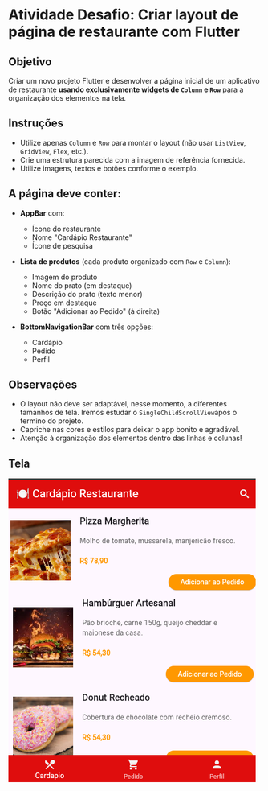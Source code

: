 # Atividade Desafio: Criar layout de página de restaurante com Flutter

## Objetivo
Criar um novo projeto Flutter e desenvolver a página inicial de um aplicativo de restaurante **usando exclusivamente widgets de `Column` e `Row`** para a organização dos elementos na tela.

## Instruções
- Utilize apenas `Column` e `Row` para montar o layout (não usar `ListView`, `GridView`, `Flex`, etc.).
- Crie uma estrutura parecida com a imagem de referência fornecida.
- Utilize imagens, textos e botões conforme o exemplo.

## A página deve conter:
- **AppBar** com:
  - Ícone do restaurante
  - Nome "Cardápio Restaurante"
  - Ícone de pesquisa

- **Lista de produtos** (cada produto organizado com `Row` e `Column`):
  - Imagem do produto
  - Nome do prato (em destaque)
  - Descrição do prato (texto menor)
  - Preço em destaque
  - Botão "Adicionar ao Pedido" (à direita)

- **BottomNavigationBar** com três opções:
  - Cardápio
  - Pedido
  - Perfil

## Observações

- O layout não deve ser adaptável, nesse momento, a diferentes tamanhos de tela. Iremos estudar o `SingleChildScrollView`após o termino do projeto.
- Capriche nas cores e estilos para deixar o app bonito e agradável.
- Atenção à organização dos elementos dentro das linhas e colunas!

## Tela

![alt text](../TURMA-A/img/produtos_restaurante.png)